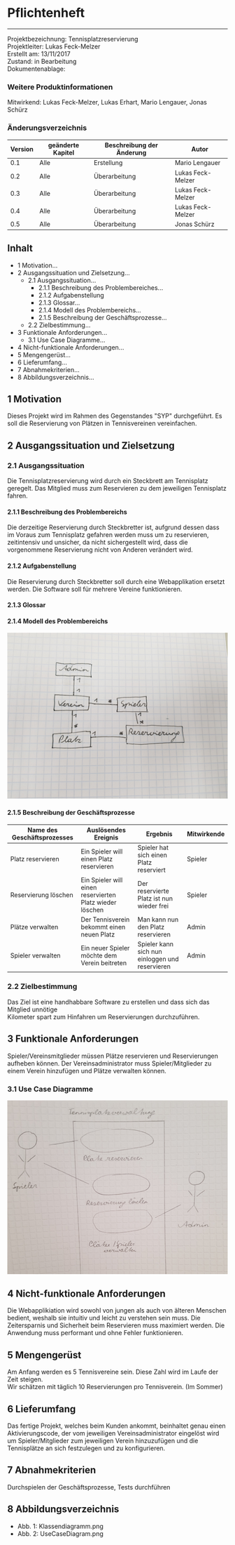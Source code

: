# **Pflichtenheft**
____
Projektbezeichnung: Tennisplatzreservierung <Br>
Projektleiter:  Lukas Feck-Melzer <Br>
Erstellt am:    13/11/2017 <Br>
Zustand: in Bearbeitung <Br>
Dokumentenablage: <Br>

### Weitere Produktinformationen
Mitwirkend: Lukas Feck-Melzer,
Lukas Erhart,
Mario Lengauer,
Jonas Schürz

### Änderungsverzeichnis
|Version| geänderte Kapitel| Beschreibung der Änderung| Autor
|-------|-------------|--------------|-------------|
|  0.1  | Alle| Erstellung| Mario Lengauer|
|  0.2  | Alle | Überarbeitung | Lukas Feck-Melzer
|  0.3  | Alle | Überarbeitung | Lukas Feck-Melzer
|  0.4  | Alle | Überarbeitung | Lukas Feck-Melzer
|  0.5  | Alle | Überarbeitung | Jonas Schürz


## Inhalt
- 1 Motivation...
- 2 Ausgangssituation und Zielsetzung...
   - 2.1 Ausgangssituation...
      - 2.1.1 Beschreibung des Problembereiches...
      - 2.1.2 Aufgabenstellung
      - 2.1.3 Glossar...
      - 2.1.4 Modell des Problembereichs...
      - 2.1.5 Beschreibung der Geschäftsprozesse...
   - 2.2 Zielbestimmung...
- 3 Funktionale Anforderungen...
   - 3.1 Use Case Diagramme...
- 4 Nicht-funktionale Anforderungen...
- 5 Mengengerüst...
- 6 Lieferumfang...
- 7 Abnahmekriterien...
- 8 Abbildungsverzeichnis...

## 1 Motivation
Dieses Projekt wird im Rahmen des Gegenstandes "SYP" durchgeführt. Es soll die Reservierung von Plätzen in Tennisvereinen vereinfachen.

## 2 Ausgangssituation und Zielsetzung

### 2.1 Ausgangssituation
Die Tennisplatzreservierung wird durch ein Steckbrett am Tennisplatz geregelt. Das Mitglied muss zum Reservieren zu dem jeweiligen Tennisplatz fahren.

#### 2.1.1 Beschreibung des Problembereichs
Die derzeitige Reservierung durch Steckbretter ist, aufgrund dessen dass im Voraus zum Tennisplatz gefahren werden muss um zu reservieren, zeitintensiv und unsicher, da nicht sichergestellt wird, dass die vorgenommene Reservierung nicht von Anderen verändert wird.

#### 2.1.2 Aufgabenstellung
Die Reservierung durch Steckbretter soll durch eine Webapplikation ersetzt werden. 
Die Software soll für mehrere Vereine funktionieren. 

#### 2.1.3 Glossar

#### 2.1.4 Modell des Problembereichs
![CLD Diagram](./images/Klassendiagramm.jpg)

#### 2.1.5 Beschreibung der Geschäftsprozesse
Name des Geschäftsprozesses | Auslösendes Ereignis | Ergebnis | Mitwirkende
------------------ | ---------------|----------|-----------------
Platz reservieren | Ein Spieler will einen Platz reservieren | Spieler hat sich einen Platz reserviert| Spieler
Reservierung löschen| Ein Spieler will einen reservierten Platz wieder löschen | Der reservierte Platz ist nun wieder frei | Spieler
Plätze verwalten | Der Tennisverein bekommt einen neuen Platz | Man kann nun den Platz reservieren | Admin
Spieler verwalten | Ein neuer Spieler möchte dem Verein beitreten | Spieler kann sich nun einloggen und reservieren | Admin

### 2.2 Zielbestimmung
Das Ziel ist eine handhabbare Software zu erstellen und dass sich das Mitglied unnötige <Br>
Kilometer spart zum Hinfahren um Reservierungen durchzuführen.

## 3 Funktionale Anforderungen
Spieler/Vereinsmitglieder müssen Plätze reservieren und Reservierungen aufheben können. Der Vereinsadministrator muss Spieler/Mitglieder zu einem Verein hinzufügen und Plätze verwalten können.

### 3.1 Use Case Diagramme
![UC Diagram](./images/USE_Case_Diagram.jpg)

## 4 Nicht-funktionale Anforderungen
Die Webapplikiation wird sowohl von jungen als auch von älteren Menschen bedient, weshalb sie intuitiv und leicht zu verstehen sein muss. Die Zeitersparnis und Sicherheit beim Reservieren muss maximiert werden. Die Anwendung muss performant und ohne Fehler funktionieren.

## 5 Mengengerüst
Am Anfang werden es 5 Tennisvereine sein. Diese Zahl wird im Laufe der Zeit steigen.<Br>
Wir schätzen mit täglich 10 Reservierungen pro Tennisverein. (Im Sommer)<Br>

## 6 Lieferumfang
Das fertige Projekt, welches beim Kunden ankommt, beinhaltet genau einen Aktivierungscode, der vom jeweiligen Vereinsadministrator eingelöst wird um Spieler/Mitglieder zum jeweiligen Verein hinzuzufügen und die Tennisplätze an sich festzulegen und zu konfigurieren.

## 7 Abnahmekriterien
Durchspielen der Geschäftsprozesse, Tests durchführen

## 8 Abbildungsverzeichnis
- Abb. 1: Klassendiagramm.png
- Abb. 2: UseCaseDiagram.png
